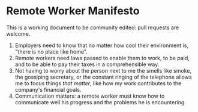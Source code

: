 # Remote Worker Manifesto

This is a working document to be community edited: pull requests are welcome.

1. Employers need to know that no matter how cool their environment is, "there is no place like home".
2. Remote workers need laws passed to enable them to work, to be paid, and to be able to pay their taxes in a comprehensible way.
3. Not having to worry about the person next to me the smells like smoke, the gossiping secretary, or the constant ringing of the telephone allows me to focus things *that matter*, like how my work contributes to the company's financial goals.  
4. Communication matters: a remote worker must know how to communicate well his progress and the problems he is encountering
